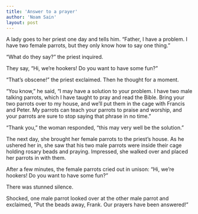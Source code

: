 ```yaml
---
title: 'Answer to a prayer'
author: 'Noam Sain'
layout: post
---
```


A lady goes to her priest one day and tells him. “Father, I have a problem. I have two female parrots, but they only know how to say one thing.”  
  
“What do they say?” the priest inquired.

They say, “Hi, we’re hookers! Do you want to have some fun?”

“That’s obscene!” the priest exclaimed. Then he thought for a moment.

“You know,” he said, “I may have a solution to your problem. I have two male talking parrots, which I have taught to pray and read the Bible. Bring your two parrots over to my house, and we’ll put them in the cage with Francis and Peter. My parrots can teach your parrots to praise and worship, and your parrots are sure to stop saying that phrase in no time.”

“Thank you,” the woman responded, “this may very well be the solution.”

The next day, she brought her female parrots to the priest’s house. As he ushered her in, she saw that his two male parrots were inside their cage holding rosary beads and praying. Impressed, she walked over and placed her parrots in with them.

After a few minutes, the female parrots cried out in unison: “Hi, we’re hookers! Do you want to have some fun?”

There was stunned silence.

Shocked, one male parrot looked over at the other male parrot and exclaimed, “Put the beads away, Frank. Our prayers have been answered!”